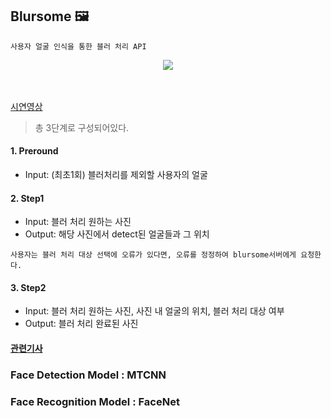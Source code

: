 ## Blursome 🖼️ 
`사용자 얼굴 인식을 통한 블러 처리 API`

<p align="center">
<img src="https://hits.seeyoufarm.com/api/count/incr/badge.svg?url=https://github.com/BluringOther&count_bg=%2391A3D9&title_bg=%23254159&icon=&icon_color=%2391A3D9&title=%E2%9D%A4%EF%B8%8F&edge_flat=false"/>
</p>
<br/><br/>
<a href="https://www.youtube.com/watch?v=QxYJPP76hKQ">시연영상</a>
<br/>

> 총 3단계로 구성되어있다.    
#### 1. Preround  
* Input: (최초1회) 블러처리를 제외할 사용자의 얼굴  

#### 2. Step1  
* Input: 블러 처리 원하는 사진  
* Output: 해당 사진에서 detect된 얼굴들과 그 위치  

`사용자는 블러 처리 대상 선택에 오류가 있다면, 오류를 정정하여 blursome서버에게 요청한다.`  

#### 3. Step2  
* Input: 블러 처리 원하는 사진, 사진 내 얼굴의 위치, 블러 처리 대상 여부  
* Output: 블러 처리 완료된 사진  

#### [관련기사](https://youtube.com/watch?v=SHQF5vV291k&feature=shares)

### Face Detection Model : MTCNN
### Face Recognition Model : FaceNet
